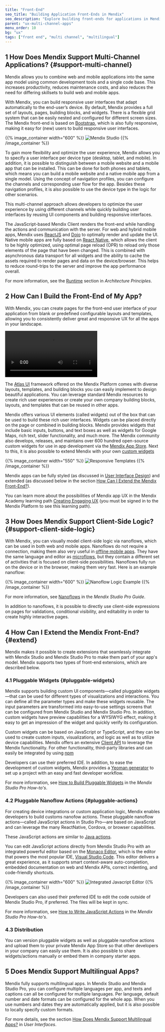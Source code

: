 ```yaml
---
title: "Front-End"
seo_title: "Building Application Front-Ends in Mendix"
seo_description: "Explore building front-ends for applications in Mendix and how to design beautiful apps that support client-side logic and more."
parent: "ux-multi-channel-apps"
menu_order: 10
bg: "ux"
tags: ["front end", "multi channel", "multilingual"]
---
```


## 1 How Does Mendix Support Multi-Channel Applications? {#support-multi-channel}

Mendix allows you to combine web and mobile applications into the same app model using common development tools and a single code base. This increases productivity, reduces maintenance costs, and also reduces the need for differing skillsets to build web and mobile apps.

With Mendix, you can build responsive user interfaces that adapt automatically to the end-user’s device. By default, Mendix provides a full set of layouts, pages, building blocks, and widgets. There is a flexible grid system that can be easily nested and configured for different screen sizes. The Mendix front-end is based on [Bootstrap](https://getbootstrap.com/), which is also fully responsive, making it easy for (new) users to build responsive user interfaces.

{{% image_container width="600" %}}
![Mendix Studio](attachments/test.png)
{{% /image_container %}}

To gain more flexibility and optimize the user experience, Mendix allows you to specify a user interface per device type (desktop, tablet, and mobile). In addition, it is possible to distinguish between a mobile website and a mobile app that can be installed. This can be done for both phones and tablets, which means you can build a mobile website and a native mobile app from a single model. Using the concept of navigation profiles, you can configure the channels and corresponding user flow for the app. Besides these navigation profiles, it is also possible to use the device type in the logic for other scenarios.

This multi-channel approach allows developers to optimize the user experience by using different channels while quickly building user interfaces by reusing UI components and building responsive interfaces.

The JavaScript-based Mendix Client renders the front-end while handling the actions and communication with the server. For web and hybrid mobile apps, Mendix uses [ReactJS](https://reactjs.org/) and [Dojo](https://dojotoolkit.org/) to optimally render and update the UI. Native mobile apps are fully based on [React Native](https://facebook.github.io/react-native/), which allows the client to be highly optimized, using optimal page reload (OPR) to reload only those elements of the page that have been changed. This is combined with asynchronous data transport for all widgets and the ability to cache the assets required to render pages and data on the device/browser. This helps to reduce round-trips to the server and improve the app performance overall.

For more information, see the [Runtime](../enterprise-capabilities/architecture-principles) section in *Architecture Principles*.

## 2 How Can I Build the Front-End of My App?

With Mendix, you can create pages for the front-end user interface of your application from blank or predefined configurable layouts and templates, allowing you to consistently deliver great and responsive UX for all the apps in your landscape.

<video controls src="attachments/MCA_BuildingResponsivePages-1.mp4">VIDEO</video>

The [Atlas UI](https://atlas.mendix.com) framework offered on the Mendix Platform comes with diverse layouts, templates, and building blocks you can easily implement to design beautiful applications. You can leverage standard Mendix resources to create rich user experiences or create your own company building blocks, layouts, and templates that can be reused in other apps.

Mendix offers various UI elements (called widgets) out of the box that can be used to build these rich user interfaces. Widgets can be placed directly on the page or combined in building blocks. Mendix provides widgets that include basic inputs, buttons, and text boxes as well as widgets for Google Maps, rich text, slider functionality, and much more. The Mendix community also develops, releases, and maintains over 600 hundred open-source custom widgets for use in app development via the [Mendix App Store](https://appstore.mendix.com). Next to this, it is also possible to extend Mendix with your own [custom widgets](#extend)

{{% image_container width="550" %}}
![Responsive Templates](attachments/atlas-ui1.png)
{{% /image_container %}}

Mendix apps can be fully styled (as discussed in [User Interface Design](ui-design)) and extended (as discussed below in the section [How Can I Extend the Mendix Front-End?](#extend)).

You can learn more about the possibilities of Mendix app UX in the Mendix Academy learning path [Creating Engaging UX](https://academy.mendix.com/link/path/28) (you must be signed in to the Mendix Platform to see this learning path).

## 3 How Does Mendix Support Client-Side Logic? {#support-client-side-logic}

With Mendix, you can visually model client-side logic via nanoflows, which can be used in both web and mobile apps. Nanoflows do not require a connection, making them also very useful in [offline mobile apps](offline-apps#build-offline). They have the same language and editor as [microflows](https://docs.mendix.com/refguide/microflows), but they contain a different set of activities that is focused on client-side possibilities. Nanoflows fully run on the device or in the browser, making them very fast. Here is an example nanoflow:

{{% image_container width="600" %}}
![Nanoflow Logic Example](attachments/nanoflow.png)
{{% /image_container %}}

For more information, see [Nanoflows](https://docs.mendix.com/refguide/nanoflows) in the *Mendix Studio Pro Guide*.

In addition to nanoflows, it is possible to directly use client-side expressions on pages for validations, conditional visibility, and editability in order to create highly interactive pages.

## 4 How Can I Extend the Mendix Front-End? {#extend}

Mendix makes it possible to create extensions that seamlessly integrate with Mendix Studio and Mendix Studio Pro to make them part of your app's model. Mendix supports two types of front-end extensions, which are described below.

### 4.1 Pluggable Widgets {#pluggable-widgets}

Mendix supports building custom UI components—called pluggable widgets—that can be used for different types of visualizations and interactions. You can define all the parameter types and make these widgets reusable. The input parameters are transformed into easy-to-use settings screens that can be configured from Mendix Studio and Mendix Studio Pro. In addition, custom widgets have preview capabilities for a WYSIWYG effect, making it easy to get an impression of the widget and quickly verify its configuration.

Custom widgets can be based on JavaScript or TypeScript, and they can be used to create custom inputs, visualizations, and logic as well as to utilize device capabilities. Mendix offers an extensive [Client API](https://apidocs.rnd.mendix.com/8/client/index.html) to leverage the Mendix functionality. For other functionality, third-party libraries and can easily be integrated by using [npm](https://www.npmjs.com/)

Developers can use their preferred IDE. In addition, to ease the development of custom widgets, Mendix provides a [Yeoman generator](https://yeoman.io/) to set up a project with an easy and fast developer workflow.

For more information, see [How to Build Pluggable Widgets](https://docs.mendix.com/howto/extensibility/pluggable-widgets) in the *Mendix Studio Pro How-to's*.

### 4.2 Pluggable Nanoflow Actions {#pluggable-actions}

For creating device integrations or custom application logic, Mendix enables developers to build customs nanofow actions. These pluggable nanoflow actions—called JavaScript actions in Studio Pro—are based on JavaScript and can leverage the many ReactNative, Cordova, or browser capabilities.

These JavaScript actions are similar to [Java actions](../enterprise-capabilities/extensibility#connector-kit).

You can edit JavaScript actions directly from Mendix Studio Pro with an integrated powerful editor based on the [Monaco Editor](https://microsoft.github.io/monaco-editor/index.html), which is the editor that powers the most popular IDE, [Visual Studio Code](https://code.visualstudio.com/). This editor delivers a great experience, as it supports smart context-aware auto-completion, embedded documentation on web and Mendix APIs, correct indenting, and code-friendly shortcuts.

{{% image_container width="600" %}}
![Integrated Javacript Editor](attachments/Monaco.gif)
{{% /image_container %}}

Developers can also used their preferred IDE to edit the code outside of Mendix Studio Pro, if preferred. The files will be kept in sync.

For more information, see [How to Write JavaScript Actions](https://docs.mendix.com/howto/extensibility/write-javascript-actions) in the *Mendix Studio Pro How-to's*.

### 4.3 Distribution

You can version pluggable widgets as well as pluggable nanoflow actions and upload them to your private Mendix App Store so that other developers in your company can easily use them. It is also possible to share widgets/actions manually or embed them in company starter apps.

## 5 Does Mendix Support Multilingual Apps?

Mendix fully supports multilingual apps. In Mendix Studio and Mendix Studio Pro, you can configure multiple languages per app, and texts and captions can all be configured for multiple languages. Per language, default number and date formats can be configured for the whole app. When you use numbers and dates they are automatically applied, but it is also possible to locally specify custom formats.

For more details, see the section [How Does Mendix Support Multilingual Apps?](../app-lifecycle/user-interfaces#multi-lingual) in *User Interfaces*.
